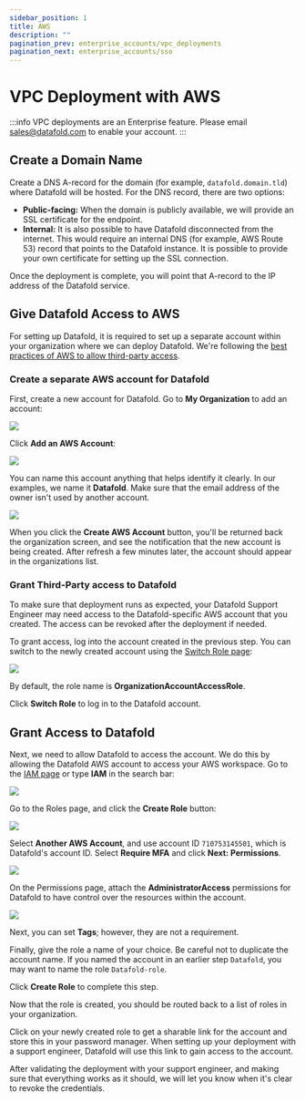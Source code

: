 ```yaml
---
sidebar_position: 1
title: AWS
description: ""
pagination_prev: enterprise_accounts/vpc_deployments
pagination_next: enterprise_accounts/sso
---
```

# VPC Deployment with AWS
:::info
VPC deployments are an Enterprise feature. Please email [sales@datafold.com](mailto:sales@datafold.com) to enable your account. 
:::

## Create a Domain Name

Create a DNS A-record for the domain (for example, `datafold.domain.tld`) where Datafold will be hosted. For the DNS record, there are two options:

* **Public-facing:** When the domain is publicly available, we will provide an SSL certificate for the endpoint.
* **Internal:** It is also possible to have Datafold disconnected from the internet. This would require an internal DNS (for example, AWS Route 53) record that points to the Datafold instance. It is possible to provide your own certificate for setting up the SSL connection.

Once the deployment is complete, you will point that A-record to the IP address of the Datafold service.

## Give Datafold Access to AWS

For setting up Datafold, it is required to set up a separate account within your organization where we can deploy Datafold. We're following the [best practices of AWS to allow third-party access](https://docs.aws.amazon.com/IAM/latest/UserGuide/id\_roles\_common-scenarios\_third-party.html).

### Create a separate AWS account for Datafold

First, create a new account for Datafold. Go to **My Organization** to add an account:

![](/img/onprem_aws_landing.png)

Click **Add an AWS Account**:

![](/img/onprem_aws_add_account.png)

You can name this account anything that helps identify it clearly. In our examples, we name it **Datafold**. Make sure that the email address of the owner isn't used by another account.

![](/img/onprem_aws_account.png)


When you click the **Create AWS Account** button, you'll be returned back the organization screen, and see the notification that the new account is being created. After refresh a few minutes later, the account should appear in the organizations list.

### Grant Third-Party access to Datafold

To make sure that deployment runs as expected, your Datafold Support Engineer may need access to the Datafold-specific AWS account that you created. The access can be revoked after the deployment if needed. 

To grant access, log into the account created in the previous step. You can switch to the newly created account using the [Switch Role page](https://signin.aws.amazon.com/switchrole):

![](/img/onprem_aws_switch_role.png)

By default, the role name is **OrganizationAccountAccessRole**.

Click **Switch Role** to log in to the Datafold account.

## Grant Access to Datafold

Next, we need to allow Datafold to access the account. We do this by allowing the Datafold AWS account to access your AWS workspace. Go to the [IAM page](https://console.aws.amazon.com/iam/home) or type **IAM** in the search bar:

![](/img/onprem_aws_iam.png)

Go to the Roles page, and click the **Create Role** button:

![](/img/onprem_aws_create_role.png)

Select **Another AWS Account**, and use account ID `710753145501`, which is Datafold's account ID. Select **Require MFA** and click **Next: Permissions**.

![](/img/onprem_aws_role_config.png)

On the Permissions page, attach the **AdministratorAccess** permissions for Datafold to have control over the resources within the account.

![](/img/onprem_aws_role_permissions.png)

Next, you can set **Tags**; however, they are not a requirement.

Finally, give the role a name of your choice. Be careful not to duplicate the account name. If you named the account in an earlier step `Datafold`, you may want to name the role `Datafold-role`.

Click **Create Role** to complete this step. 

Now that the role is created, you should be routed back to a list of roles in your organization. 

Click on your newly created role to get a sharable link for the account and store this in your password manager. When setting up your deployment with a support engineer, Datafold will use this link to gain access to the account. 

After validating the deployment with your support engineer, and making sure that everything works as it should, we will let you know when it's clear to revoke the credentials.
